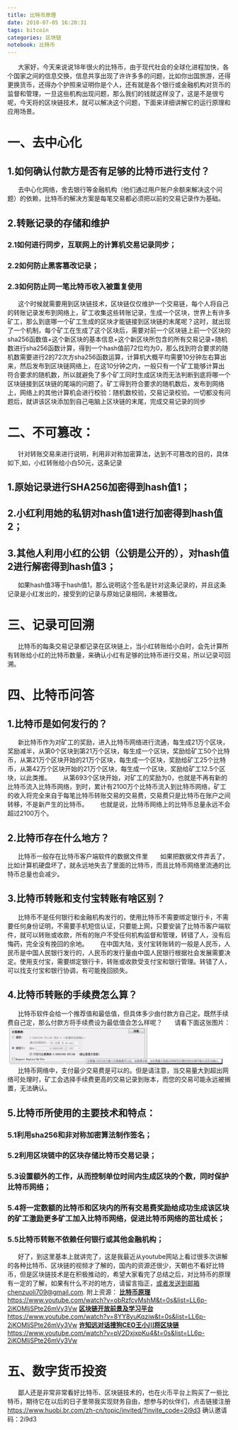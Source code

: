 ```yaml
---
title: 比特币原理
date: 2018-07-05 16:20:31
tags: bitcoin
categories: 区块链
notebook: 比特币
---
```

&nbsp;&nbsp;&nbsp;&nbsp;&nbsp;&nbsp;大家好，今天来说说18年很火的比特币，由于现代社会的全球化进程加快，各个国家之间的信息交换，信息共享出现了许许多多的问题，比如你出国旅游，还得更换货币，还得办个护照来证明你是个人，还有就是各个银行或金融机构对货币的监督和管理，一旦这些机构出现问题，那么我们的钱就这样没了，这是不是很亏呢，今天将的区块链技术，就可以解决这个问题，下面来详细讲解它的运行原理和应用场景。
<!-- more -->
# 一、去中心化
## 1.如何确认付款方是否有足够的比特币进行支付？
&nbsp;&nbsp;&nbsp;&nbsp;&nbsp;&nbsp;去中心化网络，舍去银行等金融机构（他们通过用户账户余额来解决这个问题）的依赖，比特币的解决方案是每笔交易都必须把以前的交易记录作为基础。
## 2.转账记录的存储和维护
### 2.1如何进行同步，互联网上的计算机交易记录同步；
### 2.2如何防止黑客篡改记录；
### 2.3如何防止同一笔比特币收入被重复使用
&nbsp;&nbsp;&nbsp;&nbsp;&nbsp;&nbsp;这个时候就需要用到区块链技术，区块链仅仅维护一个交易链，每个人将自己的转账记录发布到网络上，矿工收集这些转账记录，生成一个区块，世界上有许多矿工，那么到底哪一个矿工生成的区块才能链接到区块链的末尾呢？这时，就出现了一个机制，每个矿工在生成了这个区块后，需要对前一个区块链上前一个区块的sha256函数值+这个新区块的基本信息+这个新区块所包含的所有交易记录+随机数进行sha256函数计算，得到一个hash值前72位均为0，那么找到符合要求的随机数需要进行2的72次方sha256函数运算，计算机大概平均需要10分钟左右算出来，然后发布到区块链网络上，在这10分钟之内，一般只有一个矿工能够计算出符合要求的随机数，所以就避免了多个矿工同时生成区块而无法判断到底将哪一个区块链接到区块链的尾端的问题了。矿工得到符合要求的随机数后，发布到网络上，网络上的其他计算机会进行校验：随机数校验，交易记录校验。一切都没有问题后，就讲该区块添加到自己电脑上区块链的末尾，完成交易记录的同步
# 二、不可篡改：
&nbsp;&nbsp;&nbsp;&nbsp;&nbsp;&nbsp;针对转账交易来进行说明，利用非对称加密算法，达到不可篡改的目的，具体如下,如，小红转账给小白50元，这条记录
## 1.原始记录进行SHA256加密得到hash值1；
## 2.小红利用她的私钥对hash值1进行加密得到hash值2；
## 3.其他人利用小红的公钥（公钥是公开的），对hash值2进行解密得到hash值3；
&nbsp;&nbsp;&nbsp;&nbsp;&nbsp;&nbsp;如果hash值3等于hash值1，那么说明这个签名是针对这条记录的，并且这条记录是小红发出的，接受到的记录与原始记录相同，未被篡改。
# 三、记录可回溯
&nbsp;&nbsp;&nbsp;&nbsp;&nbsp;&nbsp;比特币的每条交易记录都记录在区块链上，当小红转账给小白时，会先计算所有转账给小红的比特币数量，来确认小红有足够的比特币进行交易，所以记录可回溯。
# 四、比特币问答
## 1.比特币是如何发行的？
&nbsp;&nbsp;&nbsp;&nbsp;&nbsp;&nbsp;新比特币作为对矿工的奖励，进入比特币网络进行流通，每生成21万个区块，奖励减半，从第0个区块到第21万个区块，每生成一个区块，奖励给矿工50个比特币，从第21万个区块开始的21万个区块，每生成一个区块，奖励给矿工25个比特币，从第42万个区块开始的21万个区块，每生成一个区块，奖励给矿工12.5个区块，以此类推。
&nbsp;&nbsp;&nbsp;&nbsp;&nbsp;&nbsp;从第693个区块开始，对矿工的奖励为0，也就是不再有新的比特币流入比特币网络，到时，累计有2100万个比特币流入到比特币网络，矿工的收入将完全来自于每笔比特币转账交易的交易费，交易费只是比特币在账户之间转移，不是新产生的比特币。
&nbsp;&nbsp;&nbsp;&nbsp;&nbsp;&nbsp;也就是说，比特币网络上的比特币总量永远不会超过2100万个。
## 2.比特币存在什么地方？
&nbsp;&nbsp;&nbsp;&nbsp;&nbsp;&nbsp;比特币一般存在比特币客户端软件的数据文件里
&nbsp;&nbsp;&nbsp;&nbsp;&nbsp;&nbsp;如果把数据文件弄丢了，比如计算机硬盘坏了，就永远地失去了里面的比特币，而且比特币网络里流通的比特币总量也会减少。
## 3.比特币转账和支付宝转账有啥区别？
&nbsp;&nbsp;&nbsp;&nbsp;&nbsp;&nbsp;比特币不是任何银行和金融机构发行的，使用比特币不需要绑定银行卡，不需要任何身份证明，不需要手机短信认证，只要能上网，只要安装了比特币客户端软件，就可以转账或收款，所有的账户不受任何机构监督和管理，转错了人，没有后悔药，完全没有挽回的余地。
&nbsp;&nbsp;&nbsp;&nbsp;&nbsp;&nbsp;在中国大陆，支付宝转账转的一般是人民币，人民币是中国人民银行发行的，人民币的发行量由中国人民银行根据社会发展需要决定。使用支付宝，需要绑定银行卡，转账或收款受支付宝和银行管理。转错了人，可以找支付宝和银行协调，有可能挽回损失。
## 4.比特币转账的手续费怎么算？
&nbsp;&nbsp;&nbsp;&nbsp;&nbsp;&nbsp;比特币软件会给一个推荐值和最低值，但具体多少由付款方自己定。既然手续费自己定，那么付款方将手续费设为最低值会怎么样呢？
&nbsp;&nbsp;&nbsp;&nbsp;&nbsp;&nbsp;请看下面这张图片：
![支付详情](比特币原理/exchange.png)
&nbsp;&nbsp;&nbsp;&nbsp;&nbsp;&nbsp;比特币网络中，支付最少交易费是可以的。但是请注意，当交易量大到超出网络可处理时，矿工会选择手续费更高的交易记录到账本，而您的交易可能永远被搁置，无法确认。
## 5.比特币所使用的主要技术和特点：
### 5.1利用sha256和非对称加密算法制作签名；
### 5.2利用区块链中的区块存储比特币交易记录；
### 5.3设置额外的工作，从而控制单位时间内生成区块的个数，同时保护比特币网络；
### 5.4将一定数额的比特币和区块内的所有交易费奖励给成功生成该区块的矿工激励更多矿工加入比特币网络，促进比特币网络的茁壮成长；
### 5.5比特币转账不依赖任何银行或其他金融机构；

&nbsp;&nbsp;&nbsp;&nbsp;&nbsp;&nbsp;好了，到这里基本上就讲完了，这是我最近从youtube网站上看过很多次讲解的各种比特币、区块链的视频才了解的，国内的资源还很少，天朝也不看好比特币，但是区块链技术是在积极推动的，希望大家看完了总结之后，对比特币的原理有一定的了解，如果有什么不对的地方，请留言指正，或者发送到邮箱chenzuoli709@gmail.com.
附上资源：
<font color=#0099ff><a href="https://www.youtube.com/watch?v=obRzfcvMshM&t=0s&list=LL6p-2jKOMljSPte26mVy3Vw"><b>比特币原理</b>https://www.youtube.com/watch?v=obRzfcvMshM&t=0s&list=LL6p-2jKOMljSPte26mVy3Vw</a></font>
<font color=#0099ff><a href="https://www.youtube.com/watch?v=8YY8yuKqziw&t=0s&list=LL6p-2jKOMljSPte26mVy3Vw"><b>区块链开放前景及学习平台</b>https://www.youtube.com/watch?v=8YY8yuKqziw&t=0s&list=LL6p-2jKOMljSPte26mVy3Vw</a></font>
<font color=#0099ff><a href="https://www.youtube.com/watch?v=pV2DxjxpKu4&t=0s&list=LL6p-2jKOMljSPte26mVy3Vw"><b>许知远对话搜狗CEO王小川将区块链</b>https://www.youtube.com/watch?v=pV2DxjxpKu4&t=0s&list=LL6p-2jKOMljSPte26mVy3Vw</a></font>

# 五、数字货币投资
&nbsp;&nbsp;&nbsp;&nbsp;&nbsp;&nbsp;鄙人还是非常非常看好比特币、区块链技术的，也在火币平台上购买了一些比特币，期待它在以后的日子里带我实现财务自由，想参与的伙伴们，点击链接注册<a href="https://www.huobi.br.com/zh-cn/topic/invited/?invite_code=2i9d3">https://www.huobi.br.com/zh-cn/topic/invited/?invite_code=2i9d3</a>
确认邀请码：2i9d3
